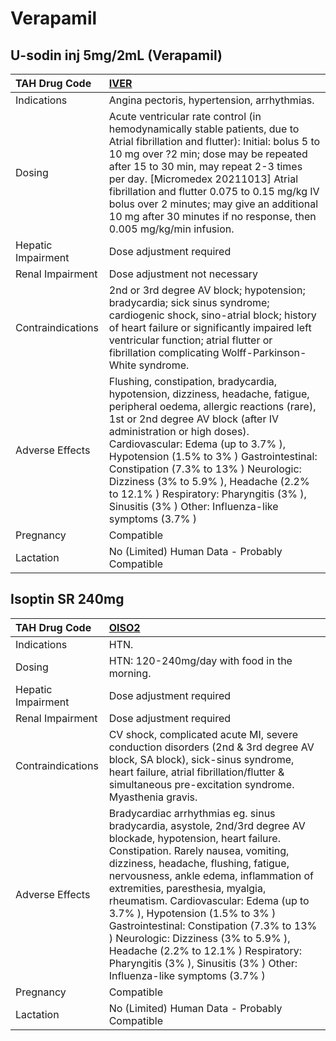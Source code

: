 # Verapamil

## U-sodin inj 5mg/2mL (Verapamil)

| TAH Drug Code      | [IVER](https://www.tahsda.org.tw/drugs/hissearch.php?drug_code=IVER)                                                                                                                                                                                                                                                                                                                                                                                                 |
|:-------------------|:---------------------------------------------------------------------------------------------------------------------------------------------------------------------------------------------------------------------------------------------------------------------------------------------------------------------------------------------------------------------------------------------------------------------------------------------------------------------|
| Indications        | Angina pectoris, hypertension, arrhythmias.                                                                                                                                                                                                                                                                                                                                                                                                                          |
| Dosing             | Acute ventricular rate control (in hemodynamically stable patients, due to Atrial fibrillation and flutter): Initial: bolus 5 to 10 mg over ?2 min; dose may be repeated after 15 to 30 min, may repeat 2-3 times per day. [Micromedex 20211013] Atrial fibrillation and flutter 0.075 to 0.15 mg/kg IV bolus over 2 minutes; may give an additional 10 mg after 30 minutes if no response, then 0.005 mg/kg/min infusion.                                           |
| Hepatic Impairment | Dose adjustment required                                                                                                                                                                                                                                                                                                                                                                                                                                             |
| Renal Impairment   | Dose adjustment not necessary                                                                                                                                                                                                                                                                                                                                                                                                                                        |
| Contraindications  | 2nd or 3rd degree AV block; hypotension; bradycardia; sick sinus syndrome; cardiogenic shock, sino-atrial block; history of heart failure or significantly impaired left ventricular function; atrial flutter or fibrillation complicating Wolff-Parkinson-White syndrome.                                                                                                                                                                                           |
| Adverse Effects    | Flushing, constipation, bradycardia, hypotension, dizziness, headache, fatigue, peripheral oedema, allergic reactions (rare), 1st or 2nd degree AV block (after IV administration or high doses). Cardiovascular: Edema (up to 3.7% ), Hypotension (1.5% to 3% ) Gastrointestinal: Constipation (7.3% to 13% ) Neurologic: Dizziness (3% to 5.9% ), Headache (2.2% to 12.1% ) Respiratory: Pharyngitis (3% ), Sinusitis (3% ) Other: Influenza-like symptoms (3.7% ) |
| Pregnancy          | Compatible                                                                                                                                                                                                                                                                                                                                                                                                                                                           |
| Lactation          | No (Limited) Human Data - Probably Compatible                                                                                                                                                                                                                                                                                                                                                                                                                        |

## Isoptin SR 240mg

| TAH Drug Code      | [OISO2](https://www.tahsda.org.tw/drugs/hissearch.php?drug_code=OISO2)                                                                                                                                                                                                                                                                                                                                                                                                                                                                                       |
|:-------------------|:-------------------------------------------------------------------------------------------------------------------------------------------------------------------------------------------------------------------------------------------------------------------------------------------------------------------------------------------------------------------------------------------------------------------------------------------------------------------------------------------------------------------------------------------------------------|
| Indications        | HTN.                                                                                                                                                                                                                                                                                                                                                                                                                                                                                                                                                         |
| Dosing             | HTN: 120-240mg/day with food in the morning.                                                                                                                                                                                                                                                                                                                                                                                                                                                                                                                 |
| Hepatic Impairment | Dose adjustment required                                                                                                                                                                                                                                                                                                                                                                                                                                                                                                                                     |
| Renal Impairment   | Dose adjustment required                                                                                                                                                                                                                                                                                                                                                                                                                                                                                                                                     |
| Contraindications  | CV shock, complicated acute MI, severe conduction disorders (2nd & 3rd degree AV block, SA block), sick-sinus syndrome, heart failure, atrial fibrillation/flutter & simultaneous pre-excitation syndrome. Myasthenia gravis.                                                                                                                                                                                                                                                                                                                                |
| Adverse Effects    | Bradycardiac arrhythmias eg. sinus bradycardia, asystole, 2nd/3rd degree AV blockade, hypotension, heart failure. Constipation. Rarely nausea, vomiting, dizziness, headache, flushing, fatigue, nervousness, ankle edema, inflammation of extremities, paresthesia, myalgia, rheumatism. Cardiovascular: Edema (up to 3.7% ), Hypotension (1.5% to 3% ) Gastrointestinal: Constipation (7.3% to 13% ) Neurologic: Dizziness (3% to 5.9% ), Headache (2.2% to 12.1% ) Respiratory: Pharyngitis (3% ), Sinusitis (3% ) Other: Influenza-like symptoms (3.7% ) |
| Pregnancy          | Compatible                                                                                                                                                                                                                                                                                                                                                                                                                                                                                                                                                   |
| Lactation          | No (Limited) Human Data - Probably Compatible                                                                                                                                                                                                                                                                                                                                                                                                                                                                                                                |

